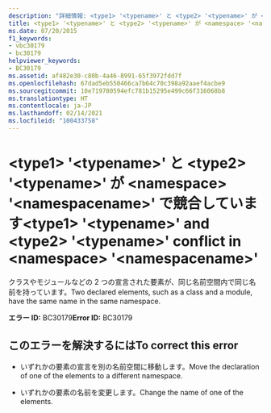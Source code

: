 ```yaml
---
description: "詳細情報: <type1> '<typename>' と <type2> '<typename>' が <namespace> '<namespacename>' で競合しています"
title: <type1> '<typename>' と <type2> '<typename>' が <namespace> '<namespacename>' で競合しています
ms.date: 07/20/2015
f1_keywords:
- vbc30179
- bc30179
helpviewer_keywords:
- BC30179
ms.assetid: af482e30-c80b-4a46-8991-65f3972fdd7f
ms.openlocfilehash: 67dad5eb550466ca7b64c70c398a92aaef4acbe9
ms.sourcegitcommit: 10e719780594efc781b15295e499c66f316068b8
ms.translationtype: HT
ms.contentlocale: ja-JP
ms.lasthandoff: 02/14/2021
ms.locfileid: "100433758"
---
```

# <a name="type1-typename-and-type2-typename-conflict-in-namespace-namespacename"></a><span data-ttu-id="83164-103">\<type1> '\<typename>' と \<type2> '\<typename>' が \<namespace> '\<namespacename>' で競合しています</span><span class="sxs-lookup"><span data-stu-id="83164-103">\<type1> '\<typename>' and \<type2> '\<typename>' conflict in \<namespace> '\<namespacename>'</span></span>

<span data-ttu-id="83164-104">クラスやモジュールなどの 2 つの宣言された要素が、同じ名前空間内で同じ名前を持っています。</span><span class="sxs-lookup"><span data-stu-id="83164-104">Two declared elements, such as a class and a module, have the same name in the same namespace.</span></span>  
  
 <span data-ttu-id="83164-105">**エラー ID:** BC30179</span><span class="sxs-lookup"><span data-stu-id="83164-105">**Error ID:** BC30179</span></span>  
  
## <a name="to-correct-this-error"></a><span data-ttu-id="83164-106">このエラーを解決するには</span><span class="sxs-lookup"><span data-stu-id="83164-106">To correct this error</span></span>  
  
- <span data-ttu-id="83164-107">いずれかの要素の宣言を別の名前空間に移動します。</span><span class="sxs-lookup"><span data-stu-id="83164-107">Move the declaration of one of the elements to a different namespace.</span></span>  
  
- <span data-ttu-id="83164-108">いずれかの要素の名前を変更します。</span><span class="sxs-lookup"><span data-stu-id="83164-108">Change the name of one of the elements.</span></span>
